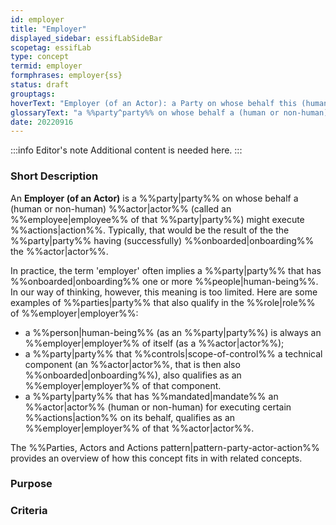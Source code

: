 ```yaml
---
id: employer
title: "Employer"
displayed_sidebar: essifLabSideBar
scopetag: essifLab
type: concept
termid: employer
formphrases: employer{ss}
status: draft
grouptags:
hoverText: "Employer (of an Actor): a Party on whose behalf this (human or non-human) Actor (called an Employee of that Party) might execute Actions."
glossaryText: "a %%party^party%% on whose behalf a (human or non-human) %%actor^actor%% (called an %%employee^employee%% of that %%party^party%%) might execute %%actions^action%%."
date: 20220916
---
```


:::info Editor's note
Additional content is needed here.
:::

### Short Description

An **Employer (of an Actor)** is a %%party|party%% on whose behalf a (human or non-human) %%actor|actor%% (called an %%employee|employee%% of that %%party|party%%) might execute %%actions|action%%. Typically, that would be the result of the the %%party|party%% having (successfully) %%onboarded|onboarding%% the %%actor|actor%%.

In practice, the term 'employer' often implies a %%party|party%% that has %%onboarded|onboarding%% one or more %%people|human-being%%. In our way of thinking, however, this meaning is too limited. Here are some examples of %%parties|party%% that also qualify in the %%role|role%% of %%employer|employer%%:
- a %%person|human-being%% (as an %%party|party%%) is always an %%employer|employer%% of itself (as a %%actor|actor%%);
- a %%party|party%% that %%controls|scope-of-control%% a technical component (an %%actor|actor%%, that is then also %%onboarded|onboarding%%), also qualifies as an %%employer|employer%% of that component.
- a %%party|party%% that has %%mandated|mandate%% an %%actor|actor%% (human or non-human) for executing certain %%actions|action%% on its behalf, qualifies as an %%employer|employer%% of that %%actor|actor%%.

The %%Parties, Actors and Actions pattern|pattern-party-actor-action%% provides an overview of how this concept fits in with related concepts.

### Purpose

### Criteria
